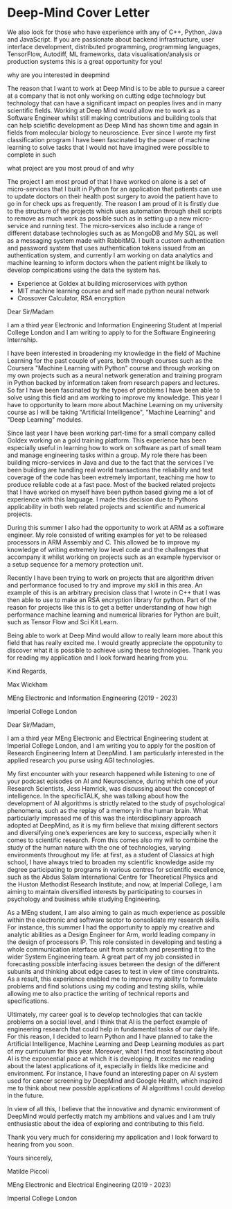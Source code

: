 # Deep-Mind Cover Letter

We also look for those who have experience with any of C++, Python, Java and JavaScript. If you are passionate about backend infrastructure,  user interface development, distributed programming, programming  languages, TensorFlow, Autodiff, ML frameworks, data  visualisation/analysis or production systems this is a great opportunity for you!



why are you interested in deepmind

The reason that I want to work at Deep Mind is to be able to pursue a career at a company that is not only working on cutting edge technology but technology that can have a significant impact on peoples lives and in many scientific fields. Working at Deep Mind would allow me to work as a Software Engineer whilst still making contributions and building tools that can help scietific development as Deep Mind has shown time and again in fields from molecular biology to neuroscience. Ever since I wrote my first classification program I have been fascinated by the power of machine learning to solve tasks that I would not have imagined were possible to complete in such 

what project are you most proud of and why

The project I am most proud of that I have worked on alone is a set of micro-services that I built in Python for an application that patients can use to update doctors on their health post surgery to avoid the patient have to go in for check ups as frequently. The reason I am proud of it is firstly due to the structure of the projects which uses automation through shell scripts to remove as much work as possible such as in setting up a new micro-service and running test. The micro-services also include a range of different database technologies such as as MongoDB and My SQL as well as a messaging system made with RabbitMQ. I built a custom authentication and password system that uses authentication tokens issued from an authentication system,  and currently I am working on data analytics and machine learning to inform doctors when the patient might be likely to develop complications using the data the system has. 



- Experience at Goldex at building microservices with python
- MIT machine learning course and self made python neural network
- Crossover Calculator, RSA encryption



Dear Sir/Madam

I am a third year Electronic and Information Engineering Student at Imperial College London and I am writing to apply to for the Software Engineering Internship. 

I have been interested in broadening my knowledge in the field of Machine Learning for the past couple of years, both through courses such as the Coursera "Machine Learning with Python" course and through working on my own projects such as a neural network generation and training program in Python backed by information taken from research papers and lectures. So far I have been fascinated by the types of problems I have been able to solve using this field and am working to improve my knowledge. This year I have to opportunity to learn more about Machine Learning on my university course as I will be taking "Artificial Intelligence", "Machine Learning" and "Deep Learning" modules.

Since last year I have been working part-time for a small company called Goldex working on a gold training platform. This experience has been especially useful in learning how to work on software as part of small team and manage engineering tasks within a group. My role there has been building micro-services in Java and due to the fact that the services I've been building are handling real world transactions the reliability and test coverage of the code has been extremely important, teaching me how to produce reliable code at a fast pace. Most of the backed related projects that I have worked on myself have been python based giving me a lot of experience with this language. I made this decision due to Pythons applicability in both web related projects and scientific and numerical projects. 

During this summer I also had the opportunity to work at ARM as a software engineer. My role consisted of writing examples for yet to be released processors in ARM Assembly and C. This allowed be to improve my knowledge of writing extremely low level code and the challenges that accompany it whilst working on projects such as an example hypervisor or a setup sequence for a memory protection unit. 

Recently I have been trying to work on projects that are algorithm driven and performance focused to try and improve my skill in this area. An example of this is an arbitrary precision class that I wrote in C++  that I was then able to use to make an RSA encryption library for python. Part of the reason for projects like this is to get a better understanding of how high performance machine learning and numerical libraries for Python are built, such as Tensor Flow and Sci Kit Learn. 

Being able to work at Deep Mind would allow to really learn more about this field that has really excited me. I would greatly appreciate the oppotunity to discover what it is possible to achieve using these technologies. Thank you for reading my application and I look forward hearing from you.

Kind Regards,

Max Wickham

MEng Electronic and Information Engineering (2019 - 2023)

Imperial College London





Dear Sir/Madam,



I am a third year MEng Electronic and Electrical Engineering student at Imperial College London, and I am writing you to apply for the position of Research Engineering Intern at DeepMind. I am particularly interested in the applied research you purse using AGI technologies.



My first encounter with your research happened while listening to one of your podcast episodes on AI and Neuroscience, during which one of your Research Scientists, Jess Hamrick, was discussing about the concept of intelligence. In the specificTALK, she was talking about how the development of AI algorithms is strictly related to the study of psychological phenomena, such as the replay of a memory in the human brain. What particularly impressed me of this was the interdisciplinary approach adopted at DeepMind, as it is my firm believe that mixing different sectors and diversifying one’s experiences are key to success, especially when it comes to scientific research. From this comes also my will to combine the study of the human nature with the one of technologies, varying environments throughout my life: at first, as a student of Classics at high school, I have always tried to broaden my scientific knowledge aside my degree participating to programs in various centres for scientific excellence, such as the Abdus Salam International Centre for Theoretical Physics and the Huston Methodist Research Institute; and now, at Imperial College, I am aiming to maintain diversified interests by participating to courses in psychology and business while studying Engineering.



As a MEng student, I am also aiming to gain as much experience as possible within the electronic and software sector to consolidate my research skills. For instance, this summer I had the opportunity to apply my creative and analytic abilities as a Design Engineer for Arm, world leading company in the design of processors IP. This role consisted in developing and testing a whole communication interface unit from scratch and presenting it to the wider System Engineering team. A great part of my job consisted in forecasting possible interfacing issues between the design of the different subunits and thinking about edge cases to test in view of time constraints. As a result, this experience enabled me to improve my ability to formulate problems and find solutions using my coding and testing skills, while allowing me to also practice the writing of technical reports and specifications.



Ultimately, my career goal is to develop technologies that can tackle problems on a social level, and I think that AI is the perfect example of engineering research that could help in fundamental tasks of our daily life. For this reason, I decided to learn Python and I have planned to take the Artificial Intelligence, Machine Learning and Deep Learning modules as part of my curriculum for this year. Moreover, what I find most fascinating about AI is the exponential pace at which it is developing. It excites me reading about the latest applications of it, especially in fields like medicine and environment. For instance, I have found an interesting paper on AI system used for cancer screening by DeepMind and Google Health, which inspired me to think about new possible applications of AI algorithms I could develop in the future.

In view of all this, I believe that the innovative and dynamic environment of DeepMind would perfectly match my ambitions and values and I am truly enthusiastic about the idea of exploring and contributing to this field.



Thank you very much for considering my application and I look forward to hearing from you soon.

Yours sincerely,

Matilde Piccoli

MEng Electronic and Electrical Engineering (2019 - 2023)

Imperial College London
